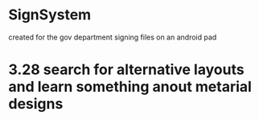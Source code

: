 # SignSystem
created for the gov department signing files on an android pad
# 3.28 search for alternative layouts and learn something anout metarial designs
